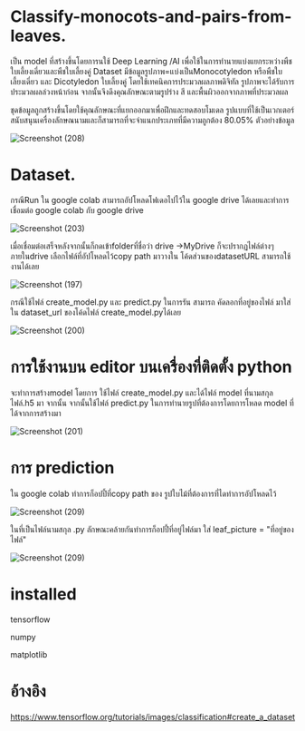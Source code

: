 # Classify-monocots-and-pairs-from-leaves.

เป็น model ที่สร้างขึ้นโดยการนใช้ Deep Learning /AI เพื่อใช้ในการทำนายแบ่งแยกระหว่างพืชใบเลี้ยงเดี่ยวและพืชใบเลี้ยงคู่
Dataset มีข้อมูลรูปภาพ=แบ่งเป็นMonocotyledon หรือพืชใบเลี้ยงเดี่ยว และ Dicotyledon  ใบเลี้ยงคู่
โดยใช้เทคนิคการประมวลผลภาพดิจิทัล รูปภาพจะได้รับการประมวลผลล่วงหน้าก่อน จากนั้นจึงดึงคุณลักษณะตามรูปร่าง สี และพื้นผิวออกจากภาพที่ประมวลผล

ชุดข้อมูลถูกสร้างขึ้นโดยใช้คุณลักษณะที่แยกออกมาเพื่อฝึกและทดสอบโมเดล รูปแบบที่ใช้เป็นเวกเตอร์สนับสนุนเครื่องลักษณนามและก็สามารถที่จะจำแนกประเภทที่มีความถูกต้อง 80.05%
ตัวอย่างข้อมูล

![Screenshot (208)](https://user-images.githubusercontent.com/96648859/147384704-a39379f3-561c-49b5-845e-fcd657f39f67.png)

# Dataset.
กรณีRun ใน google colab สามารถอัปโหลดโฟเดอไปไว้ใน google drive ได้เลยและทำการเชื่อมต่อ google colab กับ google drive

![Screenshot (203)](https://user-images.githubusercontent.com/96648859/147382457-54b053af-7ddb-4dd7-a30b-adb3c1ef0a22.png)


เมื่อเชื่อมต่อเสร็จหลังจากนั้นก็กดเข้าfolderที่ชื่อว่า drive ->MyDrive ก็จะปรากฏไฟล์ต่างๆภายในdrive เลือกไฟล์ที่อัปโหลดไว้copy path มาวางใน โค้ดส่วนของdatasetURL สามารถใช้งานได้เลย

![Screenshot (197)](https://user-images.githubusercontent.com/96648859/147384738-d6dfaf68-389f-480a-8d4b-ff12e5a778e9.png)

กรณีใช้ไฟล์ create_model.py และ predict.py ในการรัน สามารถ คัดลอกที่อยู่ของไฟล์ มาใส่ใน dataset_url ของโค้ดไฟล์ create_model.pyได้เลย

![Screenshot (200)](https://user-images.githubusercontent.com/96648859/147384793-a7718638-76e5-488b-9e4c-6b0a656d83ed.png)

# การใช้งานบน editor บนเครื่องที่ติดตั้ง python
  จะทำการสร้างmodel โดยการ ใช้ไฟล์ create_model.py และได้ไฟล์ model ที่นามสกุลไฟล์.h5 มา จากนั้น
จากนั้นใช้ไฟล์  predict.py ในการทำนายรูปที่ต้องการโดยการโหลด model ที่ได้จากการสร้างมา 

![Screenshot (201)](https://user-images.githubusercontent.com/96648859/147384950-ca13a2f2-5c34-4484-a147-9dad4e354d26.png)


# การ prediction
ใน google colab ทำการก็อปปี้ที่copy path ของ รูปใบไม้ที่ต้องการที่ไดทำการอัปโหลดไว้

![Screenshot (209)](https://user-images.githubusercontent.com/96648859/147385027-a6d074af-a442-41ac-87eb-04698efad786.png)

ในที่เป็นไฟล์นามสกุล .py ลักษณะคล้ายกันทำการก็อปปี้ที่อยู่ไฟล์มา ใส่ leaf_picture = "ที่อยู่ของไฟล์"

![Screenshot (209)](https://user-images.githubusercontent.com/96648859/147385122-979024d8-8553-4ab1-95af-4f96c7dd944c.png)

# installed
tensorflow

numpy

matplotlib



# อ้างอิง

https://www.tensorflow.org/tutorials/images/classification#create_a_dataset






